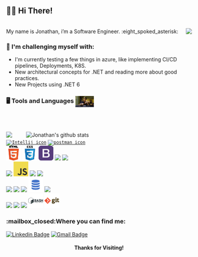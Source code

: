 ## :wave::smile: Hi There!
<br>
My name is Jonathan, i’m a Software Engineer. :eight_spoked_asterisk:

<a href="https://github.com/jonathanFrocha/">
  <img align="right" src="https://github-readme-stats.vercel.app/api/top-langs/?username=jonathanfrocha&theme=algolia" />
</a>

<br/>

### 🌱 I'm challenging myself with:

* I'm currently testing a few things in azure, like implementing CI/CD pipelines, Deployments, K8S.
* New architectural concepts for .NET and reading more about good practices.
* New Projects using .NET 6    

### :desktop_computer: Tools and Languages <img src="./jimCoding.gif" width="50" heigth="auto" align="center" /> 
<br>
<br>
<br>
<a href="https://gitstats.me/JonathanFRocha">
    <img width="450" align="right" alt="Jonathan's github stats" 
         src="https://github-readme-stats.vercel.app/api?username=jonathanfrocha&show_icons=true&theme=algolia&count_private=true&include_all_commits=true" /> </a>        
<code><a href = "https://code.visualstudio.com/"><img height="40" src="https://upload.wikimedia.org/wikipedia/commons/thumb/9/9a/Visual_Studio_Code_1.35_icon.svg/1200px-Visual_Studio_Code_1.35_icon.svg.png"></a></code>
<code><a href="https://visualstudio.microsoft.com/"><img height="40" src="https://upload.wikimedia.org/wikipedia/commons/thumb/5/59/Visual_Studio_Icon_2019.svg/2060px-Visual_Studio_Icon_2019.svg.png" alt="Intellij icon"></a></code>
<code><a href="https://www.postman.com/"><img height="40" src="https://i2.wp.com/pngimage.net/wp-content/uploads/2018/06/postman-icon-png-6.png?w=1080&ssl=1" alt="postman icon"></a></code>
<br>
<code><a href="https://developer.mozilla.org/pt-BR/docs/Web/HTML/HTML5"><img height="40" src="https://raw.githubusercontent.com/github/explore/80688e429a7d4ef2fca1e82350fe8e3517d3494d/topics/html/html.png"></a></code>
<code><a href="https://developer.mozilla.org/pt-BR/docs/Web/CSS"><img height="40" src="https://raw.githubusercontent.com/github/explore/80688e429a7d4ef2fca1e82350fe8e3517d3494d/topics/css/css.png"></a></code>
<code><a href="https://getbootstrap.com/"><img height="40" src="https://raw.githubusercontent.com/github/explore/80688e429a7d4ef2fca1e82350fe8e3517d3494d/topics/bootstrap/bootstrap.png"></a></code> 
<code><a href="https://mui.com/pt/material-ui/material-icons/"><img height="40" src="https://mui.com/static/logo.png"></a></code>
<code><a href = "https://reactjs.org/"><img height="40" src="https://upload.wikimedia.org/wikipedia/commons/thumb/a/a7/React-icon.svg/1200px-React-icon.svg.png"></a></code>
<br>
<code><a href = "https://redux.js.org/"><img height="40" src="https://bognarjunior.files.wordpress.com/2018/08/download.png?w=256"></a></code>
<code><a href="https://developer.mozilla.org/pt-BR/docs/Web/JavaScript"><img height="40" src="https://raw.githubusercontent.com/github/explore/80688e429a7d4ef2fca1e82350fe8e3517d3494d/topics/javascript/javascript.png"></a></code>
<code><a href = "https://www.typescriptlang.org/"><img height="40" src="https://res.cloudinary.com/practicaldev/image/fetch/s--LkL103Qa--/c_imagga_scale,f_auto,fl_progressive,h_900,q_auto,w_1600/https://d2eip9sf3oo6c2.cloudfront.net/tags/images/000/000/377/landscape/typescriptlang.png"></a></code>
<code><a href = "https://docs.microsoft.com/dotnet/csharp/"><img height="40" src="https://iconape.com/wp-content/png_logo_vector/c.png"></a></code>
<br>
<code><a href = "https://nodejs.org/en/"><img height="40" src="https://cdn.iconscout.com/icon/free/png-512/node-js-1174925.png"></a></code>
<code><a href = "https://dotnet.microsoft.com/en-us/apps/aspnet"><img height="40" src="https://www.prchecker.info/free-icons/128x128/asp_net_128_px.png"></a></code>
<code><a href = "https://docs.microsoft.com/dotnet"><img height="40" src="https://upload.wikimedia.org/wikipedia/commons/thumb/e/ee/.NET_Core_Logo.svg/1024px-.NET_Core_Logo.svg.png"></a></code>
<code><a href = "https://www.w3schools.com/sql/"><img height="40" src="https://raw.githubusercontent.com/github/explore/80688e429a7d4ef2fca1e82350fe8e3517d3494d/topics/sql/sql.png"></a></code>
<code><a href = "https://www.mongodb.com/"><img height="40" src="https://upload.wikimedia.org/wikipedia/commons/thumb/f/f9/Antu_mongodb.svg/1024px-Antu_mongodb.svg.png"></a></code>
<br>
<code><a href = "https://www.docker.com/"><img height="40" src="https://www.docker.com/wp-content/uploads/2022/03/vertical-logo-monochromatic.png"></a></code>
<code><a href = "https://kubernetes.io/"><img height="40" src="https://upload.wikimedia.org/wikipedia/labs/thumb/b/ba/Kubernetes-icon-color.svg/2110px-Kubernetes-icon-color.svg.png"></a></code>
<code><a href = "https://azure.microsoft.com/"><img height="40" src="https://cdn-icons-png.flaticon.com/512/873/873107.png"></a></code>
<code><a href = "https://www.gnu.org/software/bash/"><img height="40" src="https://raw.githubusercontent.com/github/explore/80688e429a7d4ef2fca1e82350fe8e3517d3494d/topics/bash/bash.png"></a></code>
<code><a href = "https://git-scm.com/"><img height="40" src="https://raw.githubusercontent.com/github/explore/80688e429a7d4ef2fca1e82350fe8e3517d3494d/topics/git/git.png"></a></code>
<br>
  <h3>:mailbox_closed:Where you can find me:</h3>
  
   [![Linkedin Badge](https://img.shields.io/badge/-JonathanFRocha-blue?style=for-the-badge&logo=Linkedin&logoColor=white&link=https://www.linkedin.com/in/jonathan-ferreira-rocha/)](https://www.linkedin.com/in/jonathan-ferreira-rocha/) 
   [![Gmail Badge](https://img.shields.io/badge/-Jonathan.R.D-c14438?style=for-the-badge&logo=Gmail&logoColor=white&link=mailto:jonathanferreira.contato@gmail.com)](mailto:jonathan.rocha.dev@gmail.com)
    
<h4 align="center"> Thanks for Visiting!</h4>
